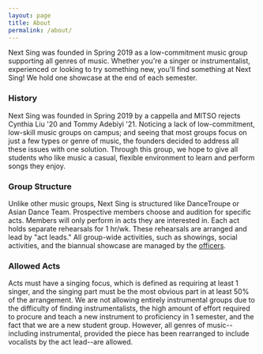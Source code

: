 ```yaml
---
layout: page
title: About
permalink: /about/
---
```

Next Sing was founded in Spring 2019 as a low-commitment music group supporting all genres of music. Whether you're a
singer or instrumentalist, experienced or looking to try something new, you'll find something at Next Sing! We hold one
showcase at the end of each semester.

### History

Next Sing was founded in Spring 2019 by a cappella and MITSO rejects Cynthia Liu '20 and Tommy Adebiyi '21. Noticing a
lack of low-commitment, low-skill music groups on campus; and seeing that most groups focus on just a few types or
genre of music, the founders decided to address all these issues with one solution. Through this group, we hope to give
all students who like music a casual, flexible environment to learn and perform songs they enjoy.

### Group Structure

Unlike other music groups, Next Sing is structured like DanceTroupe or Asian Dance Team. Prospective members choose
and audition for specific acts. Members will only perform in acts they are interested in. Each act holds separate
rehearsals for 1 hr/wk. These rehearsals are arranged and lead by "act leads." All group-wide activities, such as
showings, social activities, and the biannual showcase are managed by the [officers](/people/).

### Allowed Acts

Acts must have a singing focus, which is defined as requiring at least 1 singer, and the singing part must be the most
obvious part in at least 50% of the arrangement. We are not allowing entirely instrumental groups due to the difficulty
of finding instrumentalists, the high amount of effort required to procure and teach a new instrument to proficiency in
1 semester, and the fact that we are a new student group. However, all genres of music--including instrumental, provided
the piece has been rearranged to include vocalists by the act lead--are allowed.
